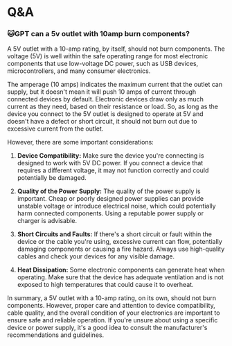 # Q&A

### :cat:GPT can a 5v outlet with 10amp burn components?

A 5V outlet with a 10-amp rating, by itself, should not burn components. The voltage (5V) is well within the safe operating range for most electronic components that use low-voltage DC power, such as USB devices, microcontrollers, and many consumer electronics.

The amperage (10 amps) indicates the maximum current that the outlet can supply, but it doesn't mean it will push 10 amps of current through connected devices by default. Electronic devices draw only as much current as they need, based on their resistance or load. So, as long as the device you connect to the 5V outlet is designed to operate at 5V and doesn't have a defect or short circuit, it should not burn out due to excessive current from the outlet.

However, there are some important considerations:

1. **Device Compatibility:** Make sure the device you're connecting is designed to work with 5V DC power. If you connect a device that requires a different voltage, it may not function correctly and could potentially be damaged.

2. **Quality of the Power Supply:** The quality of the power supply is important. Cheap or poorly designed power supplies can provide unstable voltage or introduce electrical noise, which could potentially harm connected components. Using a reputable power supply or charger is advisable.

3. **Short Circuits and Faults:** If there's a short circuit or fault within the device or the cable you're using, excessive current can flow, potentially damaging components or causing a fire hazard. Always use high-quality cables and check your devices for any visible damage.

4. **Heat Dissipation:** Some electronic components can generate heat when operating. Make sure that the device has adequate ventilation and is not exposed to high temperatures that could cause it to overheat.

In summary, a 5V outlet with a 10-amp rating, on its own, should not burn components. However, proper care and attention to device compatibility, cable quality, and the overall condition of your electronics are important to ensure safe and reliable operation. If you're unsure about using a specific device or power supply, it's a good idea to consult the manufacturer's recommendations and guidelines.
